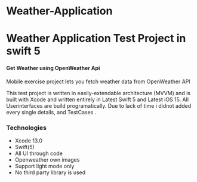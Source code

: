 # Weather-Application
<p><h1 align="left"> Weather Application Test Project in swift 5</h1></p>
<p><h4>Get Weather using OpenWeather Api</h4></p>



Mobile exercise project lets you fetch weather data from OpenWeather API

This test project is written in easily-extendable architecture (MVVM) and is built with Xcode and written entirely in Latest Swift 5 and Latest iOS 15. All Userinterfaces are build programatically. Due to lack of time i didnot added every single details, and TestCases .



### Technologies ###
* Xcode 13.0
* Swift(5)
* All UI through code
* Openweather own images
* Support light mode only
* No third party library is used
